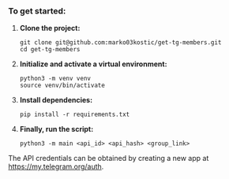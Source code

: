 ### To get started:

1. **Clone the project:**

       git clone git@github.com:marko03kostic/get-tg-members.git
       cd get-tg-members

3. **Initialize and activate a virtual environment:**

       python3 -m venv venv
       source venv/bin/activate

5. **Install dependencies:**

       pip install -r requirements.txt

7. **Finally, run the script:**

       python3 -m main <api_id> <api_hash> <group_link>

The API credentials can be obtained by creating a new app at https://my.telegram.org/auth.
